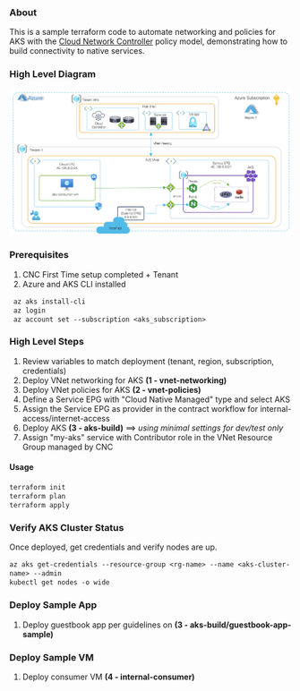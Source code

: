 ### About <a name = "about"></a>

This is a sample terraform code to automate networking and policies for AKS with the [Cloud Network Controller](https://www.cisco.com/c/en/us/solutions/data-center-virtualization/application-centric-infrastructure/cloud-network-controller.html) policy model, demonstrating how to build connectivity to native services. 

### High Level Diagram

![High Level Diagram](images/hld.png)

### Prerequisites

1. CNC First Time setup completed + Tenant
2. Azure and AKS CLI installed

```
 az aks install-cli
 az login
 az account set --subscription <aks_subscription>
```

### High Level Steps

1. Review variables to match deployment (tenant, region, subscription, credentials)
2. Deploy VNet networking for AKS **(1 - vnet-networking)**
3. Deploy VNet policies for AKS **(2 - vnet-policies)**
4. Define a Service EPG with "Cloud Native Managed" type and select AKS
5. Assign the Service EPG as provider in the contract workflow for internal-access/internet-access
6. Deploy AKS **(3 - aks-build)** ==> *using minimal settings for dev/test only*
7. Assign "my-aks" service with Contributor role in the VNet Resource Group managed by CNC 

#### Usage

```
terraform init
terraform plan
terraform apply
```

### Verify AKS Cluster Status

Once deployed, get credentials and verify nodes are up.

```
az aks get-credentials --resource-group <rg-name> --name <aks-cluster-name> --admin
kubectl get nodes -o wide
```
### Deploy Sample App

1. Deploy guestbook app per guidelines on **(3 - aks-build/guestbook-app-sample)**

### Deploy Sample VM

1. Deploy consumer VM **(4 - internal-consumer)**